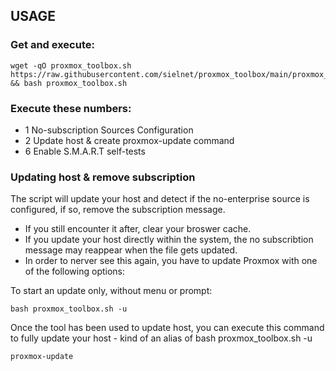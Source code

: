 ## USAGE
###  Get and execute:  
```shell
wget -qO proxmox_toolbox.sh https://raw.githubusercontent.com/sielnet/proxmox_toolbox/main/proxmox_toolbox.sh && bash proxmox_toolbox.sh
```

###  Execute these numbers:

- 1 No-subscription Sources Configuration 
- 2 Update host & create proxmox-update command
- 6 Enable S.M.A.R.T self-tests

### Updating host & remove subscription
The script will update your host and detect if the no-enterprise source is configured, if so, remove the subscription message.
- If you still encounter it after, clear your broswer cache.
- If you update your host directly within the system, the no subscribtion message may reappear when the file gets updated.  
- In order to nerver see this again, you have to update Proxmox with one of the following options:

To start an update only, without menu or prompt:
```shell
bash proxmox_toolbox.sh -u
```
Once the tool has been used to update host, you can execute this command to fully update your host - kind of an alias of bash proxmox_toolbox.sh -u
```shell
proxmox-update
```
